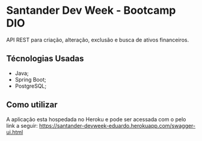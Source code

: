 # Santander Dev Week - Bootcamp DIO
API REST para criação, alteração, exclusão e busca de ativos financeiros.

## Técnologias Usadas
- Java;
- Spring Boot;
- PostgreSQL;

## Como utilizar
A aplicação esta hospedada no Heroku e pode ser acessada com o pelo link a seguir: https://santander-devweek-eduardo.herokuapp.com/swagger-ui.html
